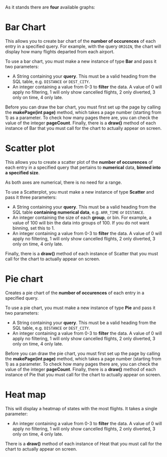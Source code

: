 As it stands there are **four** available graphs:

# Bar Chart
This allows you to create bar chart of the **number of occurences** of each entry in a specified query. For example, with the query `ORIGIN`, the chart will display how many flights departed from each airport.

To use a bar chart, you must make a new instance of type **Bar** and pass it two parameters:
- A String containing your **query**. This must be a valid heading from the SQL table, e.g. `DISTANCE` or `DEST_CITY`.
- An integer containing a value from 0-3 to **filter** the data. A value of 0 will apply no filtering, 1 will only show cancelled flights, 2 only diverted, 3 only on time, 4 only late.

Before you can draw the bar chart, you must first set up the page by calling the **makePage(int page)** method, which takes a page number (starting from 1) as a parameter. To check how many pages there are, you can check the value of the integer **pageCount**.
Finally, there is a **draw()** method of each instance of Bar that you must call for the chart to actually appear on screen.

# Scatter plot
This allows you to create a scatter plot of the **number of occurences** of each entry in a specified query that pertains to **numerical** data, **binned into a specified size**.

As both axes are numerical, there is no need for a range.

To use a Scatterplot, you must make a new instance of type **Scatter** and pass it three parameters:
- A String containing your **query**. This must be a valid heading from the SQL table **containing numerical data**, e.g. `ARR_TIME` or `DISTANCE`.
- An integer containing the size of each **group**, or bin. For example, a value of 100 will bin the data into groups of 100. If you do not want binning, set this to 1.
- An integer containing a value from 0-3 to **filter** the data. A value of 0 will apply no filtering, 1 will only show cancelled flights, 2 only diverted, 3 only on time, 4 only late.

Finally, there is a **draw()** method of each instance of Scatter that you must call for the chart to actually appear on screen.

# Pie chart
Creates a pie chart of the **number of occurences** of each entry in a specified query.

To use a pie chart, you must make a new instance of type **Pie** and pass it two parameters:
- A String containing your **query**. This must be a valid heading from the SQL table, e.g. `DISTANCE` or `DEST_CITY`.
- An integer containing a value from 0-3 to **filter** the data. A value of 0 will apply no filtering, 1 will only show cancelled flights, 2 only diverted, 3 only on time, 4 only late.

Before you can draw the pie chart, you must first set up the page by calling the **makePage(int page)** method, which takes a page number (starting from 1) as a parameter. To check how many pages there are, you can check the value of the integer **pageCount**.
Finally, there is a **draw()** method of each instance of Pie that you must call for the chart to actually appear on screen.

# Heat map
This will display a heatmap of states with the most flights. It takes a single parameter:
- An integer containing a value from 0-3 to **filter** the data. A value of 0 will apply no filtering, 1 will only show cancelled flights, 2 only diverted, 3 only on time, 4 only late.

There is a **draw()** method of each instance of Heat that you must call for the chart to actually appear on screen.
